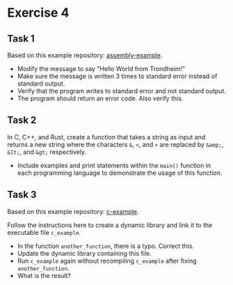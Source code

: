 # Exercise 4

## Task 1

Based on this example repository: [assembly-example](https://gitlab.com/ntnu-tdat3020/assembly-example).

- Modify the message to say "Hello World from Trondheim!"
- Make sure the message is written 3 times to standard error instead of standard output.
- Verify that the program writes to standard error and not standard output.
- The program should return an error code. Also verify this.

## Task 2

In C, C++, and Rust, create a function that takes a string as input and returns a new string where the characters `&`, `<`, and `>` are replaced by `&amp;`, `&lt;`, and `&gt;` respectively.

- Include examples and print statements within the `main()` function in each programming language to demonstrate the usage of this function.

## Task 3

Based on this example repository: [c-example](https://gitlab.com/ntnu-tdat3020/c-example).

Follow the instructions here to create a dynamic library and link it to the executable file `c_example`.

- In the function `another_function`, there is a typo. Correct this.
- Update the dynamic library containing this file.
- Run `c_example` again without recompiling `c_example` after fixing `another_function`.
- What is the result?
